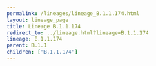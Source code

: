```yaml
---
permalink: /lineages/lineage_B.1.1.174.html
layout: lineage_page
title: Lineage B.1.1.174
redirect_to: ../lineage.html?lineage=B.1.1.174
lineage: B.1.1.174
parent: B.1.1
children: ['B.1.1.174']
---
```

